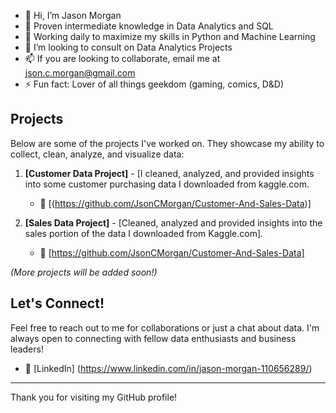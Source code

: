 - 👋 Hi, I’m Jason Morgan
- 👀 Proven intermediate knowledge in Data Analytics and SQL
- 🌱 Working daily to maximize my skills in Python and Machine Learning
- 💞️ I’m looking to consult on Data Analytics Projects
- 📫 If you are looking to collaborate, email me at json.c.morgan@gmail.com
- ⚡ Fun fact: Lover of all things geekdom (gaming, comics, D&D)

## Projects

Below are some of the projects I've worked on. They showcase my ability to collect, clean, analyze, and visualize data:

1. **[Customer Data Project]** - [I cleaned, analyzed, and provided insights into some customer purchasing data I downloaded from kaggle.com.
    - 🔗 [(https://github.com/JsonCMorgan/Customer-And-Sales-Data)]

2. **[Sales Data Project]** - [Cleaned, analyzed and provided insights into the sales portion of the data I downloaded from Kaggle.com].
    - 🔗 [https://github.com/JsonCMorgan/Customer-And-Sales-Data]

_(More projects will be added soon!)_

## Let's Connect!

Feel free to reach out to me for collaborations or just a chat about data. I'm always open to connecting with fellow data enthusiasts and business leaders!

- 🔗 [LinkedIn] (https://www.linkedin.com/in/jason-morgan-110656289/)

---

Thank you for visiting my GitHub profile!
<!---
JsonCMorgan/JsonCMorgan is a ✨ special ✨ repository because its `README.md` (this file) appears on your GitHub profile.
You can click the Preview link to take a look at your changes.
--->
